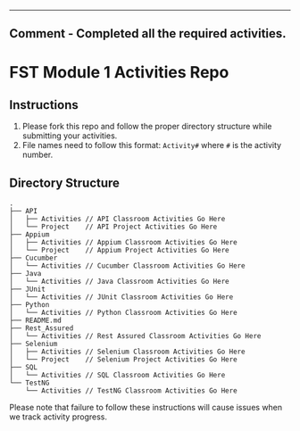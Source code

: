 ---------------------------
Comment - Completed all the required activities.
---------------------------

# FST Module 1 Activities Repo

## Instructions
1. Please fork this repo and follow the proper directory structure while submitting your activities.
2. File names need to follow this format: `Activity#` where `#` is the activity number.

## Directory Structure
```
.
├── API
│   ├── Activities // API Classroom Activities Go Here
│   └── Project    // API Project Activities Go Here
├── Appium
│   ├── Activities // Appium Classroom Activities Go Here
│   └── Project    // Appium Project Activities Go Here
├── Cucumber
│   └── Activities // Cucumber Classroom Activities Go Here
├── Java
│   └── Activities // Java Classroom Activities Go Here
├── JUnit
│   └── Activities // JUnit Classroom Activities Go Here
├── Python
│   └── Activities // Python Classroom Activities Go Here
├── README.md
├── Rest_Assured
│   └── Activities // Rest Assured Classroom Activities Go Here
├── Selenium
│   ├── Activities // Selenium Classroom Activities Go Here
│   └── Project    // Selenium Project Activities Go Here
├── SQL
│   └── Activities // SQL Classroom Activities Go Here
└── TestNG
    └── Activities // TestNG Classroom Activities Go Here

```

Please note that failure to follow these instructions will cause issues when we track activity progress.

